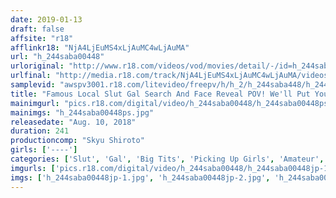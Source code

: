 ```yaml
---
date: 2019-01-13
draft: false
affsite: "r18"
afflinkr18: "NjA4LjEuMS4xLjAuMC4wLjAuMA"
url: "h_244saba00448"
urloriginal: "http://www.r18.com/videos/vod/movies/detail/-/id=h_244saba00448"
urlfinal: "http://media.r18.com/track/NjA4LjEuMS4xLjAuMC4wLjAuMA/videos/vod/movies/detail/-/id=h_244saba00448"
samplevid: "awspv3001.r18.com/litevideo/freepv/h/h_2/h_244saba448/h_244saba448_dmb_w.mp4"
title: "Famous Local Slut Gal Search And Face Reveal POV! We'll Put You In Porn! SP Part 2"
mainimgurl: "pics.r18.com/digital/video/h_244saba00448/h_244saba00448ps.jpg"
mainimgs: "h_244saba00448ps.jpg"
releasedate: "Aug. 10, 2018"
duration: 241
productioncomp: "Skyu Shiroto"
girls: ['----']
categories: ['Slut', 'Gal', 'Big Tits', 'Picking Up Girls', 'Amateur', 'Gonzo', 'Over 4 Hours', 'Hi-Def']
imgurls: ['pics.r18.com/digital/video/h_244saba00448/h_244saba00448jp-1.jpg', 'pics.r18.com/digital/video/h_244saba00448/h_244saba00448jp-2.jpg', 'pics.r18.com/digital/video/h_244saba00448/h_244saba00448jp-3.jpg', 'pics.r18.com/digital/video/h_244saba00448/h_244saba00448jp-4.jpg', 'pics.r18.com/digital/video/h_244saba00448/h_244saba00448jp-5.jpg', 'pics.r18.com/digital/video/h_244saba00448/h_244saba00448jp-6.jpg', 'pics.r18.com/digital/video/h_244saba00448/h_244saba00448jp-7.jpg', 'pics.r18.com/digital/video/h_244saba00448/h_244saba00448jp-8.jpg', 'pics.r18.com/digital/video/h_244saba00448/h_244saba00448jp-9.jpg', 'pics.r18.com/digital/video/h_244saba00448/h_244saba00448jp-10.jpg', 'pics.r18.com/digital/video/h_244saba00448/h_244saba00448jp-11.jpg', 'pics.r18.com/digital/video/h_244saba00448/h_244saba00448jp-12.jpg', 'pics.r18.com/digital/video/h_244saba00448/h_244saba00448jp-13.jpg', 'pics.r18.com/digital/video/h_244saba00448/h_244saba00448jp-14.jpg', 'pics.r18.com/digital/video/h_244saba00448/h_244saba00448jp-15.jpg', 'pics.r18.com/digital/video/h_244saba00448/h_244saba00448jp-16.jpg', 'pics.r18.com/digital/video/h_244saba00448/h_244saba00448jp-17.jpg', 'pics.r18.com/digital/video/h_244saba00448/h_244saba00448jp-18.jpg', 'pics.r18.com/digital/video/h_244saba00448/h_244saba00448jp-19.jpg', 'pics.r18.com/digital/video/h_244saba00448/h_244saba00448jp-20.jpg']
imgs: ['h_244saba00448jp-1.jpg', 'h_244saba00448jp-2.jpg', 'h_244saba00448jp-3.jpg', 'h_244saba00448jp-4.jpg', 'h_244saba00448jp-5.jpg', 'h_244saba00448jp-6.jpg', 'h_244saba00448jp-7.jpg', 'h_244saba00448jp-8.jpg', 'h_244saba00448jp-9.jpg', 'h_244saba00448jp-10.jpg', 'h_244saba00448jp-11.jpg', 'h_244saba00448jp-12.jpg', 'h_244saba00448jp-13.jpg', 'h_244saba00448jp-14.jpg', 'h_244saba00448jp-15.jpg', 'h_244saba00448jp-16.jpg', 'h_244saba00448jp-17.jpg', 'h_244saba00448jp-18.jpg', 'h_244saba00448jp-19.jpg', 'h_244saba00448jp-20.jpg']
---
```

